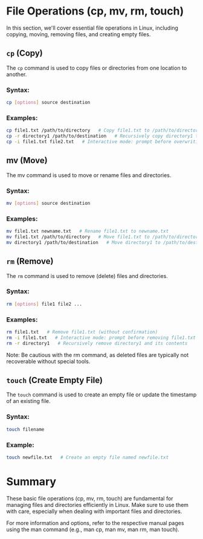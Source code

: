 # File Operations (cp, mv, rm, touch)

In this section, we'll cover essential file operations in Linux, including copying, moving, removing files, and creating empty files.

## `cp` (Copy)

The `cp` command is used to copy files or directories from one location to another.

### Syntax:
```bash
cp [options] source destination
```
### Examples:

```bash
cp file1.txt /path/to/directory   # Copy file1.txt to /path/to/directory
cp -r directory1 /path/to/destination   # Recursively copy directory1 to /path/to/destination
cp -i file1.txt file2.txt   # Interactive mode: prompt before overwriting an existing file
```

## mv (Move)
The mv command is used to move or rename files and directories.

### Syntax:
```bash
mv [options] source destination
```

### Examples:
```bash
mv file1.txt newname.txt   # Rename file1.txt to newname.txt
mv file1.txt /path/to/directory   # Move file1.txt to /path/to/directory
mv directory1 /path/to/destination   # Move directory1 to /path/to/destination
```

## `rm` (Remove)
The `rm` command is used to remove (delete) files and directories.

### Syntax:
```bash
rm [options] file1 file2 ...
```

### Examples:
```bash
rm file1.txt   # Remove file1.txt (without confirmation)
rm -i file1.txt   # Interactive mode: prompt before removing file1.txt
rm -r directory1   # Recursively remove directory1 and its contents
```

Note: Be cautious with the rm command, as deleted files are typically not recoverable without special tools.

## `touch` (Create Empty File)
The `touch` command is used to create an empty file or update the timestamp of an existing file.

### Syntax:
```bash
touch filename
```

### Example:
```bash
touch newfile.txt   # Create an empty file named newfile.txt
```

# Summary
These basic file operations (cp, mv, rm, touch) are fundamental for managing files and directories efficiently in Linux. Make sure to use them with care, especially when dealing with important files and directories.

For more information and options, refer to the respective manual pages using the man command (e.g., man cp, man mv, man rm, man touch).
